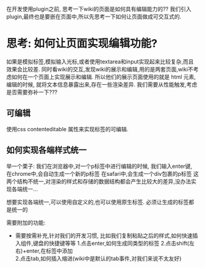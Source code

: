 

在开发使用plugin之前, 思考一下wiki的页面是如何具有编辑能力的??
我们引入plugin,最终也是要嵌在页面中,所以先思考一下如何让页面做成可交互式的.


# 思考: 如何让页面实现编辑功能?
如果是模拟标签,模拟输入光标,或者使用textarea和input实现起来比较复杂,而且效果会比较差.
同时看wiki的交互,发现wiki的展示和编辑,用的是两套页面,wiki不考虑如何在一个页面上实现展示和编辑.
所以他们的展示页面使用的就是 html 元素, 编辑的时候, 就将文本信息暴露出来,存在一些渲染差异.
我们需要从性能触发,考虑是否需要弥补一下???

## 可编辑
使用css contenteditable 属性来实现标签的可编辑.

## 如何实现各端样式统一
举一个栗子:
  我们在浏览器中,对一个p标签中进行编辑的时候, 我们输入enter键,
  在chrome中,会自动生成一个新的p标签
  在safari中,会生成一个div包裹的p标签
  这两个结构不统一,对渲染的样式和存储的数据结构都会产生比较大的差异,没办法实现各端统一...

想要实现各端统一,可以使用自定义的,也可以使用原生标签. 必须让生成的标签都是统一的

需要附加的功能:
  * 需要按需补充,针对我们的开发习惯, 比如我们复制粘贴之后的样式,如何快速插入组件,键盘的快捷键等等
  1.点击enter,如何生成同类型的标签
  2.点击shift(左右)+enter,在标签中添加<br>
  2.点击tab,如何插入缩进(wiki中是默认的tab事件,对我们来说不太友好)
